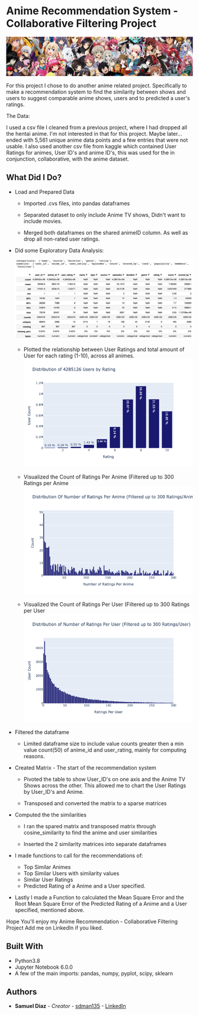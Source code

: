 # Anime Recommendation System - Collaborative Filtering Project
![](images/dataset-cover.png)


For this project I chose to do another anime related project. Specifically to make a recommendation system to find the similarity between shows and users to suggest comparable anime shows, users and to predicted a user's ratings.


The Data:

I used a csv file I cleaned from a previous project, where I had dropped all the hentai anime. I'm not interested in that for this project. Maybe later... ended with 5,561 unique anime data points and a few entries that were not usable. I also used another csv file from kaggle which contained  User Ratings for animes, User ID's and anime ID's, this was used for the in conjunction, collaborative, with the anime dataset.

## What Did I Do?

* Load and Prepared Data

  - Imported .cvs files, into pandas dataframes

  - Separated dataset to only include Anime TV shows, Didn't want to include movies.

  - Merged both dataframes on the shared animeID column. As well as drop all non-rated user ratings.

* Did some Exploratory Data Analysis:

  ![](images/EDA.png)

  - Plotted the relationship between User Ratings and total amount of User for each rating (1-10), across all animes.
  ![](images/Usercount-Rating.png)


  - Visualized the Count of Ratings Per Anime (Filtered up to 300 Ratings per Anime
  ![](images/Ratingcount-Anime.png)

  - Visualized the Count of Ratings Per User (Filtered up to 300 Ratings per User
  ![](images/Ratingcount-User.png)

* Filtered the dataframe

  - Limited dataframe size to include value counts greater then a min value count(50) of anime_id and user_rating, mainly for computing reasons.

* Created Matrix - The start of the recommendation system

  - Pivoted the table to show User_ID's on one axis and the Anime TV Shows across the other. This allowed me to chart the User Ratings by User_ID's and Anime.

  - Transposed and converted the matrix to a sparse matrices

* Computed the the similarities

  - I ran the spared matrix and transposed matrix through cosine_similarity to find the anime and user similarities

  - Inserted the 2 similarity matrices into separate dataframes

* I made functions to call for the recommendations of:
  - Top Similar Animes
  - Top Similar Users with similarity values
  - Similar User Ratings
  - Predicted Rating of a Anime and a User specified.

* Lastly I made a Function to calculated the Mean Square Error and the Root Mean Square Error of the Predicted Rating of a Anime and a User specified, mentioned above.


Hope You'll enjoy my Anime Recommendation - Collaborative Filtering Project
Add me on LinkedIn if you liked.

## Built With

* Python3.8
* Jupyter Notebook 6.0.0
* A few of the main imports: pandas, numpy, pyplot, scipy, sklearn


## Authors

* **Samuel Diaz** - *Creator* - [sdman135](https://github.com/sdman135/) - [LinkedIn](https://www.linkedin.com/in/samuel-diaz-data-scientist)
